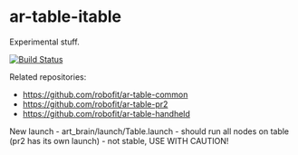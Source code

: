 # ar-table-itable
Experimental stuff.

[![Build Status](https://travis-ci.org/robofit/ar-table-itable.svg)](https://travis-ci.org/robofit/ar-table-itable)

Related repositories:
 - https://github.com/robofit/ar-table-common
 - https://github.com/robofit/ar-table-pr2
 - https://github.com/robofit/ar-table-handheld
 
New launch - art_brain/launch/Table.launch - should run all nodes on table (pr2 has its own launch) - not stable, USE WITH CAUTION!
